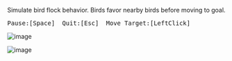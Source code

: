 Simulate bird flock behavior. Birds favor nearby birds before moving to goal.
<pre>Pause:[Space]  Quit:[Esc]  Move Target:[LeftClick]</pre>

![image](https://github.com/mjwaddell1/Python/assets/35202179/d845c375-159b-4304-990d-3e64874315f8)

![image](https://github.com/mjwaddell1/Python/assets/35202179/4646d0cb-c2a1-479d-9b19-99920a026412)
